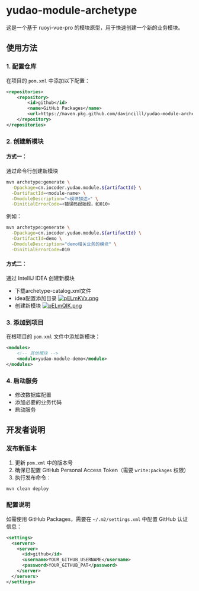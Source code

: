 # yudao-module-archetype

这是一个基于 ruoyi-vue-pro 的模块原型，用于快速创建一个新的业务模块。

## 使用方法

### 1. 配置仓库

在项目的 `pom.xml` 中添加以下配置：

```xml
<repositories>
    <repository>
        <id>github</id>
        <name>GitHub Packages</name>
        <url>https://maven.pkg.github.com/davincilll/yudao-module-archetype</url>
    </repository>
</repositories>
```

### 2. 创建新模块
#### 方式一：
通过命令行创建新模块
```bash
mvn archetype:generate \
  -Dpackage=cn.iocoder.yudao.module.${artifactId} \
  -DartifactId=<module-name> \
  -DmoduleDescription="<模块描述>" \
  -DinitialErrorCode=<错误码起始段，如010>
```

例如：

```bash
mvn archetype:generate \
  -Dpackage=cn.iocoder.yudao.module.${artifactId} \
  -DartifactId=demo \
  -DmoduleDescription="demo相关业务的模块" \
  -DinitialErrorCode=010
```
#### 方式二：
通过 IntelliJ IDEA 创建新模块
* 下载archetype-catalog.xml文件
* idea配置添加目录
  [![pELmKVx.png](https://s21.ax1x.com/2025/05/07/pELmKVx.png)](https://imgse.com/i/pELmKVx)
* 创建新模块
  [![pELmQIK.png](https://s21.ax1x.com/2025/05/07/pELmQIK.png)](https://imgse.com/i/pELmQIK)
### 3. 添加到项目

在根项目的 `pom.xml` 文件中添加新模块：

```xml
<modules>
    <!-- 其他模块 -->
    <module>yudao-module-demo</module>
</modules>
```

### 4. 启动服务

- 修改数据库配置
- 添加必要的业务代码
- 启动服务 

## 开发者说明

### 发布新版本

1. 更新 `pom.xml` 中的版本号
2. 确保已配置 GitHub Personal Access Token（需要 `write:packages` 权限）
3. 执行发布命令：
```bash
mvn clean deploy
```

### 配置说明

如需使用 GitHub Packages，需要在 `~/.m2/settings.xml` 中配置 GitHub 认证信息：

```xml
<settings>
  <servers>
    <server>
      <id>github</id>
      <username>YOUR_GITHUB_USERNAME</username>
      <password>YOUR_GITHUB_PAT</password>
    </server>
  </servers>
</settings>
``` 